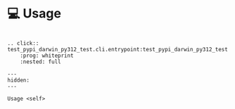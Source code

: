 <!--
SPDX-FileCopyrightText: © 2024 Romain Brault <mail@romainbrault.com>

SPDX-License-Identifier: CC0-1.0
-->

# 💻 Usage

```{eval-rst}

.. click:: test_pypi_darwin_py312_test.cli.entrypoint:test_pypi_darwin_py312_test
    :prog: whiteprint
    :nested: full
```

```{toctree}
---
hidden:
---

Usage <self>
```
